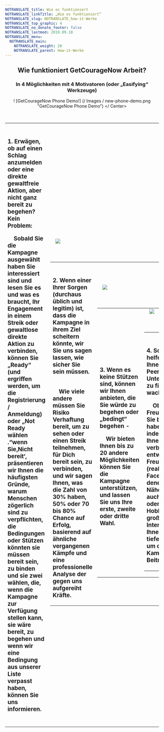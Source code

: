 ```yaml
---
NOTRANSLATE_title: Wie es funktioniert
NOTRANSLATE_linkTitle: „Wie es funktioniert“
NOTRANSLATE_slug: NOTRANSLATE_how-it-Werke
NOTRANSLATE_top_graphic: 4
NOTRANSLATE_no_donate_footer: false
NOTRANSLATE_lastmod: 2019.09.18
NOTRANSLATE_menu:
  NOTRANSLATE_main:
    NOTRANSLATE_weight: 20
    NOTRANSLATE_parent: How-it-Werke
---
```


<Center>

## Wie funktioniert GetCourageNow Arbeit?

### In 4 Möglichkeiten mit 4 Motivatoren (oder „Easifying“ Werkzeuge)

! [GetCourageNow Phone Demo!] (/ Images / new-phone-demo.png "GetCourageNow Phone Demo")
</ Center>

<Table>
<Tr>
  <Td style = "width: 60%">
    <H3> 1. Erwägen, ob auf einen Schlag anzumelden oder eine direkte gewaltfreie Aktion, aber nicht ganz bereit zu begehen? Kein Problem: </ h3>
    <P>
    Sobald Sie die Kampagne ausgewählt haben Sie interessiert sind und lesen Sie es und was es braucht, Ihr Engagement in einem Streik oder gewaltlose direkte Aktion zu verbinden, können Sie „Ready“ (und ergriffen werden, um die Registrierung / Anmeldung) oder „Not Ready wählen .“wenn Sie‚Nicht bereit‘, präsentieren wir Ihnen die häufigsten Gründe, warum Menschen zögerlich sind zu verpflichten, die Bedingungen oder Stützen könnten sie müssen bereit sein, zu binden und sie zwei wählen, die, wenn die Kampagne zur Verfügung stellen kann, sie wäre bereit, zu begehen und wenn wir eine Bedingung aus unserer Liste verpasst haben, können Sie uns informieren.
    </ P>
  </ Td>
  <Td>
    <Img src = "/ images / chooseupto.png" />
  </ Td>
</ Tr>
</ Table>
<br /> <br />
<Table>
<Tr>
  <Td style = "width: 60%">
    <H3> 2. Wenn einer Ihrer Sorgen (durchaus üblich und legitim) ist, dass die Kampagne in ihrem Ziel scheitern könnte, wir Sie uns sagen lassen, wie sicher Sie sein müssen. </ H3>
    <P>
    Wie viele andere müssen Sie Risiko Verhaftung bereit, um zu sehen oder einen Streik teilnehmen, für Dich bereit sein, zu verbinden, und wir sagen Ihnen, was die Zahl von 30% haben, 50% oder 70 bis 80% Chance auf Erfolg, basierend auf ähnliche vergangenen Kämpfe und eine professionelle Analyse der gegen uns aufgereiht Kräfte.
    </ P>
  </ Td>
  <Td>
    <Img src = "/ images / howmany.png" />
  </ Td>
</ Tr>
</ Table>
<br /> <br />
<Table>
<Tr>
  <Td style = "width: 60%">
    <H3> 3. Wenn es keine Stützen sind, können wir Ihnen anbieten, die Sie würde zu begehen oder „bedingt“ begehen - </ h3>
    <P>
    Wir bieten Ihnen bis zu 20 andere Möglichkeiten können Sie die Kampagne unterstützen, und lassen Sie uns Ihre erste, zweite oder dritte Wahl.
    </ P>
  </ Td>
  <Td>
    <Img src = "/ images / role.png" />
  </ Td>
</ Tr>
</ Table>
<br /> <br />
<Table>
<Tr>
  <Td style = "width: 60%">
    <H3> 4. Schließlich helfen wir Ihnen einige Peer-Unterstützung zu finden und wachsen. </ H3>
    <P>
    Ob von Freunden, die Sie bereits haben, oder indem wir Ihnen helfen verbinden und entwickeln Freundschaften (real nicht Facebook) mit denen in Ihrer Nähe, dass auch ein teilen oder mehr Hobbies oder große Interessen von Ihnen, sowie tiefen Werten um die Kampagne Beitritt
    </ P>
  </ Td>
  <Td>
    <Img src = "/ images / p2p.png" />
  </ Td>
</ Tr>
</ Table>
